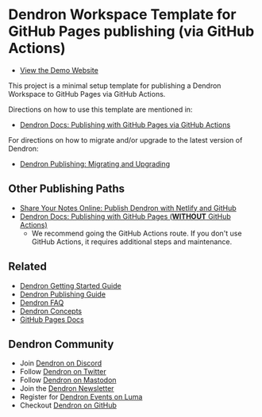# Dendron Workspace Template for GitHub Pages publishing (via GitHub Actions)

- [View the Demo Website](https://dendronhq.github.io/template.publish.github-action/)

This project is a minimal setup template for publishing a Dendron Workspace to GitHub Pages via GitHub Actions.

Directions on how to use this template are mentioned in:
- [Dendron Docs: Publishing with GitHub Pages via GitHub Actions](https://wiki.dendron.so/notes/FnK2ws6w1uaS1YzBUY3BR/)

For directions on how to migrate and/or upgrade to the latest version of Dendron:
- [Dendron Publishing: Migrating and Upgrading](https://wiki.dendron.so/notes/rYbs1qLh9VJBXCJlSzMt4/)

## Other Publishing Paths

- [Share Your Notes Online: Publish Dendron with Netlify and GitHub](https://blog.dendron.so/notes/7h7zZkjF4Yqz8XSrHS1je)
- [Dendron Docs: Publishing with GitHub Pages (**WITHOUT** GitHub Actions)](https://wiki.dendron.so/notes/yg3EL1x9fEe4NMqxUC3jP/)
  - We recommend going the GitHub Actions route. If you don't use GitHub Actions, it requires additional steps and maintenance.

## Related

* [Dendron Getting Started Guide](https://wiki.dendron.so/notes/678c77d9-ef2c-4537-97b5-64556d6337f1/)
* [Dendron Publishing Guide](https://wiki.dendron.so/notes/4ushYTDoX0TYQ1FDtGQSg/)
* [Dendron FAQ](https://wiki.dendron.so/notes/683740e3-70ce-4a47-a1f4-1f140e80b558/)
* [Dendron Concepts](https://wiki.dendron.so/notes/c6fd6bc4-7f75-4cbb-8f34-f7b99bfe2d50/)
* [GitHub Pages Docs](https://docs.github.com/en/pages)

## Dendron Community

* Join [Dendron on Discord](https://link.dendron.so/discord)
* Follow [Dendron on Twitter](https://link.dendron.so/twitter)
* Follow [Dendron on Mastodon](https://link.dendron.so/mastodon)
* Join the [Dendron Newsletter](https://link.dendron.so/newsletter)
* Register for [Dendron Events on Luma](https://link.dendron.so/luma)
* Checkout [Dendron on GitHub](https://link.dendron.so/github)
